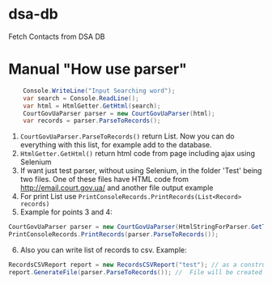 # dsa-db
Fetch Contacts from DSA DB

# Manual "How use parser"  
```csharp
    Console.WriteLine("Input Searching word");  
    var search = Console.ReadLine();  
    var html = HtmlGetter.GetHtml(search);  
    CourtGovUaParser parser = new CourtGovUaParser(html);  
    var records = parser.ParseToRecords();  
```

1. `CourtGovUaParser.ParseToRecords()` return List<Records>. Now you can do everything with this list, for example add to the database.  
2. `HtmlGetter.GetHtml()` return html code from page including ajax using Selenium
3. If want just test parser, without using Selenium, in the folder 'Test' being two files. One of these files have HTML code from http://email.court.gov.ua/ 
and another file output example
4. For print List<Record> use `PrintConsoleRecords.PrintRecords(List<Record> records)`
5. Example for points 3 and 4:  
```csharp
CourtGovUaParser parser = new CourtGovUaParser(HtmlStringForParser.GetTestString());  
PrintConsoleRecords.PrintRecords(parser.ParseToRecords());
```
6. Also you can write list of records to csv. Example:
```csharp
RecordsCSVReport report = new RecordsCSVReport("test"); // as a constructor parameter set file name
report.GenerateFile(parser.ParseToRecords()); //  File will be created in folder 'Data'
```
   
